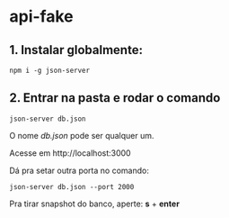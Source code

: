 # api-fake 

## 1. Instalar globalmente:

<code>npm i -g json-server</code>

## 2. Entrar na pasta e rodar o comando

<code>json-server db.json</code>

O nome *db.json* pode ser qualquer um.

Acesse em http://localhost:3000

Dá pra setar outra porta no comando: 

<code>json-server db.json --port 2000</code>

Pra tirar snapshot do banco, aperte: **s** + **enter**
